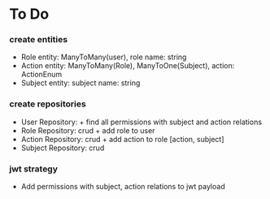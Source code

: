 # To Do

### create entities
<ul>
<li>Role entity: ManyToMany(user), role name: string</li>
<li>Action entity: ManyToMany(Role), ManyToOne(Subject), action: ActionEnum</li>
<li>Subject entity: subject name: string</li>
</ul>

### create repositories
<ul>
<li>User Repository: + find all permissions with subject and action relations</li>
<li>Role Repository: crud + add role to user</li>
<li>Action Repository: crud + add action to role [action, subject]</li>
<li>Subject Repository: crud</li>
</ul>

### jwt strategy

<ul>
<li>Add permissions with subject, action relations to jwt payload</li>
</ul>
